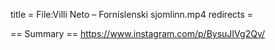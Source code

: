 title = File:Villi Neto – Forníslenski sjomlinn.mp4
redirects =
>>>>

== Summary ==
https://www.instagram.com/p/BysuJIVg2Qv/